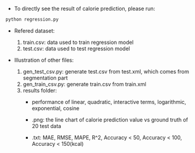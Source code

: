 * To directly see the result of calorie prediction, please run: 
```bash
python regression.py
```
* Refered dataset:
    1. train.csv: data used to train regression model
    2. test.csv: data used to test regression model
       
* Illustration of other files:
    1. gen_test_csv.py: generate test.csv from test.xml, which comes from segmentation part
    2. gen_train_csv.py: generate train.csv from train.xml
    3. results folder:
       - performance of linear, quadratic, interactive terms, logarithmic, exponential, cosine

       - .png: the line chart of calorie prediction value vs ground truth of 20 test data

       - .txt: MAE, RMSE, MAPE, R^2, Accuracy < 50, Accuracy < 100, Accuracy < 150(kcal) 

